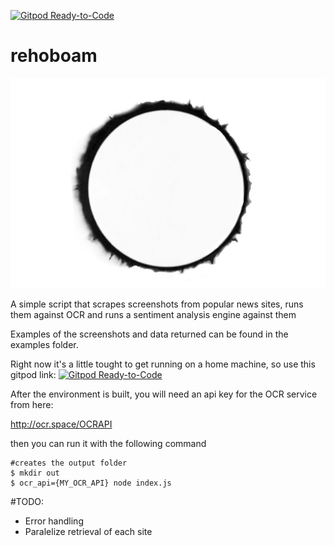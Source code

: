 [![Gitpod Ready-to-Code](https://img.shields.io/badge/Gitpod-Ready--to--Code-blue?logo=gitpod)](https://gitpod.io/#https://github.com/hortinstein/rehoboam) 


# rehoboam

![alt text](https://github.com/hortinstein/rehoboam/blob/master/rehoboam_logo.jpg?raw=true)

A simple script that scrapes screenshots from popular news sites, runs them against OCR and runs a sentiment analysis engine against them

Examples of the screenshots and data returned can be found in the examples folder.

Right now it's a little tought to get running on a home machine, so use this gitpod link:
[![Gitpod Ready-to-Code](https://img.shields.io/badge/Gitpod-Ready--to--Code-blue?logo=gitpod)](https://gitpod.io/#https://github.com/hortinstein/rehoboam) 

After the environment is built, you will need an api key for the OCR service from here: 

http://ocr.space/OCRAPI

then you can run it with the following command
```
#creates the output folder
$ mkdir out 
$ ocr_api={MY_OCR_API} node index.js 
```
#TODO:
- Error handling
- Paralelize retrieval of each site

